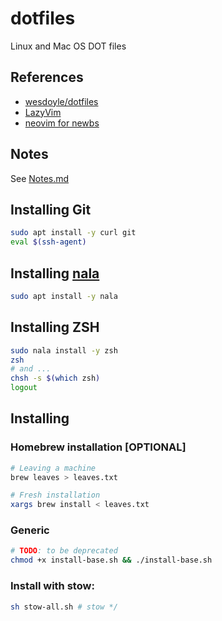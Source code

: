 # dotfiles

Linux and Mac OS DOT files

## References
* [wesdoyle/dotfiles](https://github.com/wesdoyle/dotfiles.git)
* [LazyVim](https://www.lazyvim.org/)
* [neovim for newbs](https://github.com/cpow/neovim-for-newbs.git)

## Notes

See [Notes.md](./Notes.md)

## Installing Git

```bash
sudo apt install -y curl git
eval $(ssh-agent)
```

## Installing [nala](https://github.com/volitank/nala)

```bash
sudo apt install -y nala
```

## Installing ZSH

```bash
sudo nala install -y zsh
zsh
# and ...
chsh -s $(which zsh)
logout
```

## Installing

### Homebrew installation [OPTIONAL]

```bash
# Leaving a machine
brew leaves > leaves.txt

# Fresh installation
xargs brew install < leaves.txt
```

### Generic

```bash
# TODO: to be deprecated
chmod +x install-base.sh && ./install-base.sh
```

### Install with stow:
```bash
sh stow-all.sh # stow */
```


